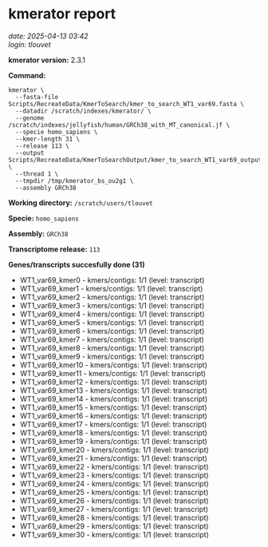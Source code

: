 # kmerator report
*date: 2025-04-13 03:42*  
*login: tlouvet*

**kmerator version:** 2.3.1

**Command:**

```
kmerator \
  --fasta-file Scripts/RecreateData/KmerToSearch/kmer_to_search_WT1_var69.fasta \
  --datadir /scratch/indexes/kmerator/ \
  --genome /scratch/indexes/jellyfish/human/GRCh38_with_MT_canonical.jf \
  --specie homo_sapiens \
  --kmer-length 31 \
  --release 113 \
  --output Scripts/RecreateData/KmerToSearchOutput/kmer_to_search_WT1_var69_output \
  --thread 1 \
  --tmpdir /tmp/kmerator_bs_ou2g1 \
  --assembly GRCh38
```

**Working directory:** `/scratch/users/tlouvet`

**Specie:** `homo_sapiens`

**Assembly:** `GRCh38`

**Transcriptome release:** `113`

**Genes/transcripts succesfully done (31)**

- WT1_var69_kmer0 - kmers/contigs: 1/1 (level: transcript)
- WT1_var69_kmer1 - kmers/contigs: 1/1 (level: transcript)
- WT1_var69_kmer2 - kmers/contigs: 1/1 (level: transcript)
- WT1_var69_kmer3 - kmers/contigs: 1/1 (level: transcript)
- WT1_var69_kmer4 - kmers/contigs: 1/1 (level: transcript)
- WT1_var69_kmer5 - kmers/contigs: 1/1 (level: transcript)
- WT1_var69_kmer6 - kmers/contigs: 1/1 (level: transcript)
- WT1_var69_kmer7 - kmers/contigs: 1/1 (level: transcript)
- WT1_var69_kmer8 - kmers/contigs: 1/1 (level: transcript)
- WT1_var69_kmer9 - kmers/contigs: 1/1 (level: transcript)
- WT1_var69_kmer10 - kmers/contigs: 1/1 (level: transcript)
- WT1_var69_kmer11 - kmers/contigs: 1/1 (level: transcript)
- WT1_var69_kmer12 - kmers/contigs: 1/1 (level: transcript)
- WT1_var69_kmer13 - kmers/contigs: 1/1 (level: transcript)
- WT1_var69_kmer14 - kmers/contigs: 1/1 (level: transcript)
- WT1_var69_kmer15 - kmers/contigs: 1/1 (level: transcript)
- WT1_var69_kmer16 - kmers/contigs: 1/1 (level: transcript)
- WT1_var69_kmer17 - kmers/contigs: 1/1 (level: transcript)
- WT1_var69_kmer18 - kmers/contigs: 1/1 (level: transcript)
- WT1_var69_kmer19 - kmers/contigs: 1/1 (level: transcript)
- WT1_var69_kmer20 - kmers/contigs: 1/1 (level: transcript)
- WT1_var69_kmer21 - kmers/contigs: 1/1 (level: transcript)
- WT1_var69_kmer22 - kmers/contigs: 1/1 (level: transcript)
- WT1_var69_kmer23 - kmers/contigs: 1/1 (level: transcript)
- WT1_var69_kmer24 - kmers/contigs: 1/1 (level: transcript)
- WT1_var69_kmer25 - kmers/contigs: 1/1 (level: transcript)
- WT1_var69_kmer26 - kmers/contigs: 1/1 (level: transcript)
- WT1_var69_kmer27 - kmers/contigs: 1/1 (level: transcript)
- WT1_var69_kmer28 - kmers/contigs: 1/1 (level: transcript)
- WT1_var69_kmer29 - kmers/contigs: 1/1 (level: transcript)
- WT1_var69_kmer30 - kmers/contigs: 1/1 (level: transcript)
